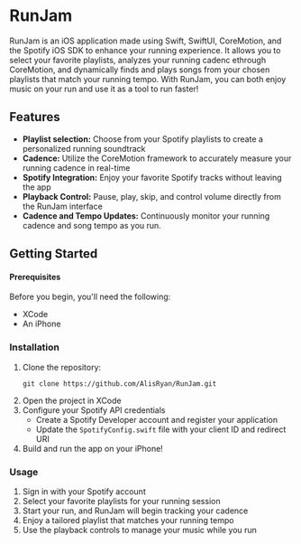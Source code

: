 # RunJam
RunJam is an iOS application made using Swift, SwiftUI, CoreMotion, and the Spotify iOS SDK to enhance your running experience. It allows you to select your favorite playlists, analyzes your running cadenc ethrough CoreMotion, and dynamically finds and plays songs from your chosen playlists that match your running tempo. With RunJam, you can both enjoy music on your run and use it as a tool to run faster!

## Features
- **Playlist selection:** Choose from your Spotify playlists to create a personalized running soundtrack
- **Cadence:** Utilize the CoreMotion framework to accurately measure your running cadence in real-time
- **Spotify Integration:** Enjoy your favorite Spotify tracks without leaving the app
- **Playback Control:** Pause, play, skip, and control volume directly from the RunJam interface
- **Cadence and Tempo Updates:** Continuously monitor your running cadence and song tempo as you run.

## Getting Started
#### Prerequisites
Before you begin, you'll need the following:
- XCode
- An iPhone

### Installation 
1. Clone the repository:
   ```shell
   git clone https://github.com/AlisRyan/RunJam.git
2. Open the project in XCode
3. Configure your Spotify API credentials
   - Create a Spotify Developer account and register your application
   - Update the `SpotifyConfig.swift` file with your client ID and redirect URI
4. Build and run the app on your iPhone!

### Usage
1. Sign in with your Spotify account
2. Select your favorite playlists for your running session
3. Start your run, and RunJam will begin tracking your cadence
4. Enjoy a tailored playlist that matches your running tempo
5. Use the playback controls to manage your music while you run


